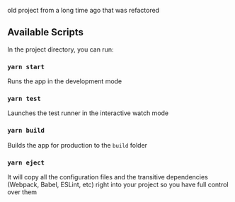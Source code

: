 old project from a long time ago that was refactored

## Available Scripts

In the project directory, you can run:

### `yarn start`

Runs the app in the development mode

### `yarn test`

Launches the test runner in the interactive watch mode

### `yarn build`

Builds the app for production to the `build` folder

### `yarn eject`

 It will copy all the configuration files and the transitive dependencies (Webpack, Babel, ESLint, etc) right into your project so you have full control over them
